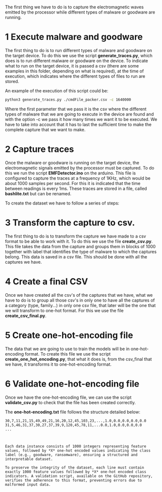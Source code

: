 The first thing we have to do is to capture the electromagnetic waves emitted by the processor while different types of malware or goodware are running.

# 1 Execute malware and goodware
The first thing to do is to run different types of malware and goodware on the target device. To do this we use the script **generate_traces.py**, which does is to run different malware or goodware on the device.
To indicate what to run on the target device, it is passed a csv (there are some examples in this folder, depending on what is required), at the time of execution, which indicates where the different types of files to run are stored.

An example of the execution of this script could be:

```bash
python3 generate_traces.py ./cmdFile_packer.csv -c 1640000
```
Where the first parameter that we pass it is the csv where the different types of malware that we are going to execute in the device are found and with the option -c we pass it how many times we want it to be executed. We have to take into account that it has to last the sufficient time to make the complete capture that we want to make.


# 2 Capture traces
Once the malware or goodware is running on the target device, the electromagnetic signals emitted by the processor must be captured.
To do this we run the script **EMFDetector.ino** on the arduino. This file is configured to capture the traces at a frequency of 1KHz, which would be about 1000 samples per second. For this it is indicated that the time between readings is every 1ms. These traces are stored in a file, called **bashlite.txt** but can be renamed.



To create the dataset we have to follow a series of steps:

# 3 Transform the capture to csv.
The first thing to do is to transform the capture we have made to a csv format to be able to work with it.
To do this we use the file **create_csv.py**. This file takes the data from the capture and groups them in blocks of 1000 together with label that identifies the type of malware to which the captures belong.
This data is saved in a csv file. This should be done with all the captures we have.

# 4 Create a final CSV
Once we have created all the csv's of the captures that we have, what we have to do is to group all those csv's in only one to have all the captures of a category (type, family...) in only one csv file, that later will be the one that we will
transform to one-hot format.
For this we use the file **create_csv_final.py**.

# 5 Create one-hot-encoding file
The data that we are going to use to train the models will be in one-hot-encoding format. To create this file we use the script **create_one_hot_encoding.py**, that what it does is, from the csv_final that we have, it transforms it
to one-hot-encoding format.

# 6 Validate one-hot-encoding file
Once we have the one-hot-encoding file, we can use the script **validate_csv.py** to check that the file has been created correctly.


The **one-hot-encoding.txt** file follows the structure detailed below:


```text
30,7,11,21,15,49,49,21,16,20,12,45,103,23,...,1.0,0.0,0.0,0.0,0.0
31,5,46,31,37,30,27,37,39,9,120,45,78,11,...0.0,1.0,0.0,0.0,0.0
...



Each data instance consists of 1000 integers representing feature values, followed by *X* one-hot encoded values indicating the class label (e.g., goodware, ransomware), ensuring a structured and interpretable dataset.

To preserve the integrity of the dataset, each line must contain exactly 1000 feature values followed by *X* one-hot encoded class indicators. A validation script, available on the GitHub repository, verifies the adherence to this format, preventing errors due to malformed input data.
